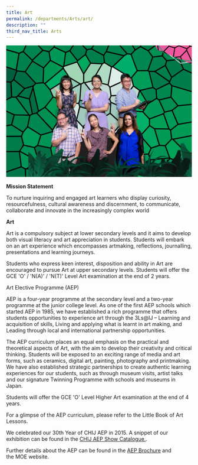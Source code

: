 ```yaml
---
title: Art
permalink: /departments/Arts/art/
description: ""
third_nav_title: Arts
---
```

![](/images/ART.jpg)

**Mission Statement**

  

To nurture inquiring and engaged art learners who display curiosity, resourcefulness, cultural awareness and discernment, to communicate, collaborate and innovate in the increasingly complex world  

  

**Art**

  

Art is a compulsory subject at lower secondary levels and it aims to develop both visual literacy and art appreciation in students. Students will embark on an art experience which encompasses artmaking, reflections, journalling, presentations and learning journeys. 

  

Students who express keen interest, disposition and ability in Art are encouraged to pursue Art at upper secondary levels. Students will offer the GCE 'O' / 'N(A)' / 'N(T)' Level Art examination at the end of 2 years.  

  

Art Elective Programme (AEP)

  

AEP is a four-year programme at the secondary level and a two-year programme at the junior college level. As one of the first AEP schools which started AEP in 1985, we have established a rich programme that offers students opportunities to experience art through the 3Ls@IJ – Learning and acquisition of skills, Living and applying what is learnt in art making, and Leading through local and international partnership opportunities. 

  

The AEP curriculum places an equal emphasis on the practical and theoretical aspects of Art, with the aim to develop their creativity and critical thinking. Students will be exposed to an exciting range of media and art forms, such as ceramics, digital art, painting, photography and printmaking. We have also established strategic partnerships to create authentic learning experiences for our students, such as through museum visits, artist talks and our signature Twinning Programme with schools and museums in Japan.

  

Students will offer the GCE 'O' Level Higher Art examination at the end of 4 years.

  

For a glimpse of the AEP curriculum, please refer to the Little Book of Art Lessons.
  

We celebrated our 30th Year of CHIJ AEP in 2015. A snippet of our exhibition can be found in the [CHIJ AEP Show Catalogue.](https://go.gov.sg/68zbki).

  

Further details about the AEP can be found in the [AEP Brochure](/files/MOE_AEP_ebrochure(2021).pdf) and the MOE website.